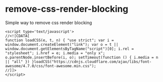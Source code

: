 # remove-css-render-blocking
Simple way to remove css render blocking

```
<script type='text/javascript'>
//<![CDATA[ 
function loadCSS(e, t, n) { "use strict"; var i = window.document.createElement("link"); var o = t || window.document.getElementsByTagName("script")[0]; i.rel = "stylesheet"; i.href = e; i.media = "only x"; o.parentNode.insertBefore(i, o); setTimeout(function () { i.media = n || "all" }) }loadCSS("https://cdnjs.cloudflare.com/ajax/libs/font-awesome/4.7.0/css/font-awesome.min.css");
//]]> 
</script>
```
